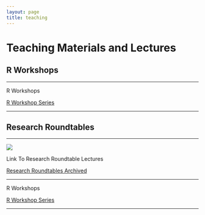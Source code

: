 ```yaml
---
layout: page
title: teaching
---
```


# Teaching Materials and Lectures

## R Workshops

<hr/>
<p>
 R Workshops
</p>
<p>
 <a class="redbutton" href="{{ site.url }}/teaching/RWorkshops">R Workshop Series</a>
</p>
<hr/>

## Research Roundtables

<hr/>
<a href="{{ site.url }}/teaching/RR"><img class="centered" src="{{ site.url }}/images/website/sky01.jpg"/></a>
<p>
 Link To Research Roundtable Lectures &nbsp;&nbsp;
</p>
<p>
 <a class="redbutton" href="{{ site.url }}/teaching/RR">Research Roundtables Archived</a>
</p>
<hr/>

<p>
 R Workshops
</p>
<p>
 <a class="redbutton" href="{{ site.url }}/teaching/RWorkshops">R Workshop Series</a>
</p>
<hr/>

